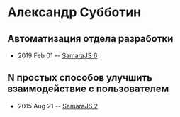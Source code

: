 # Александр Субботин

## Автоматизация отдела разработки
- 2019 Feb 01 -- [SamaraJS 6](https://www.youtube.com/watch?v=-2VQoEv9zt4)    
## N простых способов  улучшить взаимодействие с пользователем
- 2015 Aug 21 -- [SamaraJS 2](https://www.youtube.com/watch?v=IDgr3jJII3Q)    
